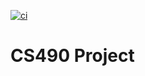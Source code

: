 [![ci](https://github.com/davidmcnamee/cs490-project/actions/workflows/ci.yaml/badge.svg)](https://github.com/davidmcnamee/cs490-project/actions/workflows/ci.yaml)

# CS490 Project



